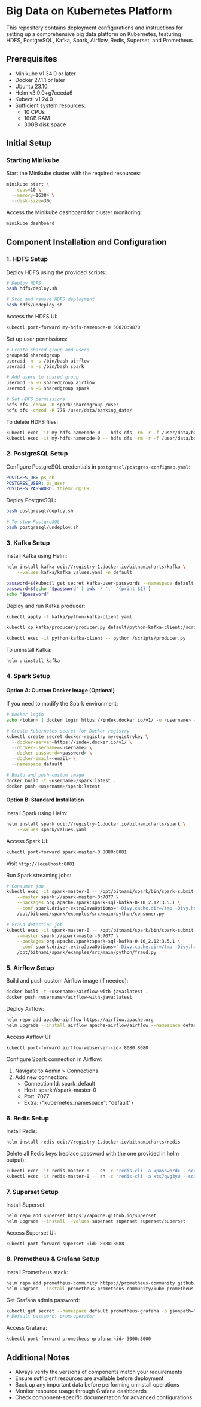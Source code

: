 # Big Data on Kubernetes Platform

This repository contains deployment configurations and instructions for setting up a comprehensive big data platform on Kubernetes, featuring HDFS, PostgreSQL, Kafka, Spark, Airflow, Redis, Superset, and Prometheus.

## Prerequisites

- Minikube v1.34.0 or later
- Docker 27.1.1 or later
- Ubuntu 23.10
- Helm v3.9.0+g7ceeda6
- Kubectl v1.24.0
- Sufficient system resources:
  - 10 CPUs
  - 16GB RAM
  - 30GB disk space

## Initial Setup

### Starting Minikube

Start the Minikube cluster with the required resources:

```bash
minikube start \
  --cpus=10 \
  --memory=16384 \
  --disk-size=30g
```

Access the Minikube dashboard for cluster monitoring:
```bash
minikube dashboard
```

## Component Installation and Configuration

### 1. HDFS Setup

Deploy HDFS using the provided scripts:

```bash
# Deploy HDFS
bash hdfs/deploy.sh

# Stop and remove HDFS deployment
bash hdfs/undeploy.sh
```

Access the HDFS UI:
```bash
kubectl port-forward my-hdfs-namenode-0 50070:9870
```

Set up user permissions:
```bash
# Create shared group and users
groupadd sharedgroup
useradd -m -s /bin/bash airflow
useradd -m -s /bin/bash spark

# Add users to shared group
usermod -a -G sharedgroup airflow
usermod -a -G sharedgroup spark

# Set HDFS permissions
hdfs dfs -chown -R spark:sharedgroup /user
hdfs dfs -chmod -R 775 /user/data/banking_data/
```

To delete HDFS files:
```bash
kubectl exec -it my-hdfs-namenode-0 -- hdfs dfs -rm -r -f /user/data/banking_data/transactions
kubectl exec -it my-hdfs-namenode-0 -- hdfs dfs -rm -r -f /user/data/banking_data/checkpoints/transactions/
```

### 2. PostgreSQL Setup

Configure PostgreSQL credentials in `postgresql/postgres-configmap.yaml`:
```yaml
POSTGRES_DB: ps_db
POSTGRES_USER: ps_user
POSTGRES_PASSWORD: thiemcun@169
```

Deploy PostgreSQL:
```bash
bash postgresql/deploy.sh

# To stop PostgreSQL
bash postgresql/undeploy.sh
```

### 3. Kafka Setup

Install Kafka using Helm:
```bash
helm install kafka oci://registry-1.docker.io/bitnamicharts/kafka \
    --values kafka/kafka_values.yaml -n default
```

```bash
password=$(kubectl get secret kafka-user-passwords --namespace default -o jsonpath='{.data.client-passwords}' | base64 --decode)
password=$(echo "$password" | awk -F ',' '{print $1}')
echo "$password"
```

Deploy and run Kafka producer:
```bash
kubectl apply -f kafka/python-kafka-client.yaml

kubectl cp kafka/producer/producer.py default/python-kafka-client:/scripts/producer.py

kubectl exec -it python-kafka-client -- python /scripts/producer.py
```

To uninstall Kafka:
```bash
helm uninstall kafka
```

### 4. Spark Setup

#### Option A: Custom Docker Image (Optional)
If you need to modify the Spark environment:

```bash
# Docker login
echo <token> | docker login https://index.docker.io/v1/ -u <username> --password-stdin

# Create Kubernetes secret for Docker registry
kubectl create secret docker-registry myregistrykey \
  --docker-server=https://index.docker.io/v1/ \
  --docker-username=<username> \
  --docker-password=<password> \
  --docker-email=<email> \
  --namespace default

# Build and push custom image
docker build -t <username>/spark:latest .
docker push <username>/spark:latest
```

#### Option B: Standard Installation
Install Spark using Helm:
```bash
helm install spark oci://registry-1.docker.io/bitnamicharts/spark \
    --values spark/values.yaml
```

Access Spark UI:
```bash
kubectl port-forward spark-master-0 8080:8081
```
Visit `http://localhost:8081`

Run Spark streaming jobs:
```bash
# Consumer job
kubectl exec -it spark-master-0 -- /opt/bitnami/spark/bin/spark-submit \
    --master spark://spark-master-0:7077 \
    --packages org.apache.spark:spark-sql-kafka-0-10_2.12:3.5.1 \
    --conf spark.driver.extraJavaOptions="-Divy.cache.dir=/tmp -Divy.home=/tmp" \
    /opt/bitnami/spark/examples/src/main/python/consumer.py

# Fraud detection job
kubectl exec -it spark-master-0 -- /opt/bitnami/spark/bin/spark-submit \
    --master spark://spark-master-0:7077 \
    --packages org.apache.spark:spark-sql-kafka-0-10_2.12:3.5.1 \
    --conf spark.driver.extraJavaOptions="-Divy.cache.dir=/tmp -Divy.home=/tmp" \
    /opt/bitnami/spark/examples/src/main/python/fraud.py
```

### 5. Airflow Setup

Build and push custom Airflow image (if needed):
```bash
docker build -t <username>/airflow-with-java:latest .
docker push <username>/airflow-with-java:latest
```

Deploy Airflow:
```bash
helm repo add apache-airflow https://airflow.apache.org
helm upgrade --install airflow apache-airflow/airflow --namespace default -f airflow/airflow-values.yaml
```

Access Airflow UI:
```bash
kubectl port-forward airflow-webserver-<id> 8080:8080
```

Configure Spark connection in Airflow:
1. Navigate to Admin > Connections
2. Add new connection:
   - Connection Id: spark_default
   - Host: spark://spark-master-0
   - Port: 7077
   - Extra: {"kubernetes_namespace": "default"}

### 6. Redis Setup

Install Redis:
```bash
helm install redis oci://registry-1.docker.io/bitnamicharts/redis
```

Delete all Redis keys (replace password with the one provided in helm output):
```bash
kubectl exec -it redis-master-0 -- sh -c "redis-cli -a <password> --scan | xargs -L 100 redis-cli -a <password> DEL"
kubectl exec -it redis-master-0 -- sh -c "redis-cli -a xts7qvg3yU --scan | xargs -L 100 redis-cli -a xts7qvg3yU DEL"
```

### 7. Superset Setup

Install Superset:
```bash
helm repo add superset https://apache.github.io/superset
helm upgrade --install --values superset superset superset/superset
```

Access Superset UI:
```bash
kubectl port-forward superset-<id> 8088:8088
```

### 8. Prometheus & Grafana Setup

Install Prometheus stack:
```bash
helm repo add prometheus-community https://prometheus-community.github.io/helm-charts
helm upgrade --install prometheus prometheus-community/kube-prometheus-stack
```

Get Grafana admin password:
```bash
kubectl get secret --namespace default prometheus-grafana -o jsonpath="{.data.admin-password}" | base64 --decode; echo
# Default password: prom-operator
```

Access Grafana:
```bash
kubectl port-forward prometheus-grafana-<id> 3000:3000
```

## Additional Notes

- Always verify the versions of components match your requirements
- Ensure sufficient resources are available before deployment
- Back up any important data before performing uninstall operations
- Monitor resource usage through Grafana dashboards
- Check component-specific documentation for advanced configurations